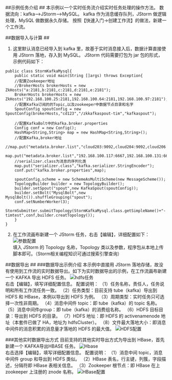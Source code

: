 ##示例任务介绍  ##
本示例以一个实时任务流介绍实时任务处理的操作方法。
数据流向：kafka—>JStorm—>MySQL。
kafka 作为消息缓存队列，JStorm 做逻辑处理，MySQL 做数据永久存储。
按照【快速入门->创建工作流】的做法，新建一个工作流。

##数据导入与计算  ##
1. 这里默认消息已经导入到 kafka 里，故基于实时消息接入后，数据计算直接使用 JStorm 落地，存入到 MySQL。
JStorm 代码需要打包为 jar 包的形式，示例代码如下：
```
public class StormKafkaMysql{
	public static void main(String []args) throws Exception{
	//配置Zookeeper地址
	//BrokerHosts brokerHosts = new ZkHosts("a:2181,b:2181,c:2181,d:2181,e:2181");
	BrokerHosts brokerHosts = new ZkHosts("192.168.100.25:2181,192.168.100.64:2181,192.168.100.97:2181");
	//配置Kafka订阅的的Topic,以及zookeeper中数据节点目录和名字
	SpoutConfig spoutConfig = new SpoutConfig(brokerHosts,"cd123","/zkkafkaspout-tim","kafkaspout");

	//配置KafkaBolt中的kafka.broker.properties
	Config conf = new Config();
	HashMap<String,String> map = new HashMap<String,String>();
	//配置Kafka,broker地址	
	//map.put("metadata.broker.list","cloud203:9092,cloud204:9092,cloud206:9092,cloud207:9092,cloud208:9092")
	map.put("metadata.broker.list","192.168.100.117:6667,192.168.100.131:6667,192.168.100.159:6667,192.168.100.166:6667")
	//serializer.class为消息的序列化类
	map.put("serializer.class","kafka.serializer.StringEncoder");
	conf.put("kafka.broker.properties",map);

	spoutConfig.scheme = new SchemeAsMultiScheme(new MessageScheme());
	TopologyBuilder builder = new TopologyBuilder();
	builder.setSpout("spout",new KafkaSpout(spoutConfig));
	builder.setBolt("MysqlBolt",new MysqlBolt()).shuffleGrouping("spout");
	conf.setNumberWorker(3);
	StormSubmitter.submitTopology(StormKafkaMysql.class.getSimpleName()+"-timtest",conf,builder.creatTopology());
	}
}
```

2. 在工作流画布新建一个 JStorm 任务，右击【编辑】，详细配置如下：
![参数配置](https://i.imgur.com/BdoigtZ.png)    
填入 JStorm 的 Topology 名称，Topology 类以及参数，程序包从本地上传脚本即可。（Storm相关编程知识可通过搜索引擎查询）

##数据导出 ##
###数据导出示例介绍
本示例中直接用 JStorm 落地存储，故没有使用到工作流的实时数据导出。如下为实时数据导出的示例，在工作流画布新建一个 KAFKA 导出 HDFS 任务。
![hdfs任务](https://i.imgur.com/iZ3QhgD.png)    
右击【编辑】，填写详细配置信息。
配置说明：
（1）任务名称，责任人，任务说明和所有工作流任务一致。
（2）任务类型：目前支持 tube（kafka）导出到 HDFS 和 HBase，本例以导出到 HDFS 为例。
（3）周期类型：实时任务只可选择一次性非周期。
（4）消息中间件 topic：即 tube（kafka）的 topic 名称。
（5）消息中间件group：即 tube（kafka）的消费组名称。
（6）HDFS 目标目录：导出到 HDFS 的目录。
（7）HDFS 地址：即 HDFS 的 activenamenode 地址（本套件已做了 HA，地址为 hdfsCluster）。
（8）文件最大落地大小：即消息中间件的消息积累的消息量才落地的 HDFS 的最大值。
![HDFS配置](https://i.imgur.com/LyY97dY.png)

###其他实时数据导出方式
目前支持的其他实时导出方式为导出到 HBase，首先新建一个 KAFKA导出HBASE 任务。
![Hbase](https://i.imgur.com/aVX0wpD.png)     
右击选择【编辑】，填写详细配置信息。
配置说明：
（1）消息中间 topic，消息中间件 group 和导出到 HDFS 类似。
（2）HBase 表名，行主键，列簇，字段描述，分隔符即 HBase 表相关信息。
（3）Zookeeper 根节点：即 HBase 在上 zookeeper 上注册的 znode 名称。
![HBase配置](https://i.imgur.com/LVnf7NC.png)

